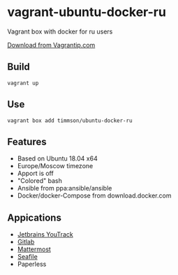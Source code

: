 # vagrant-ubuntu-docker-ru
Vagrant box with docker for ru users

[Download from Vagrantip.com](https://app.vagrantup.com/timmson/boxes/ubuntu-docker-ru)

## Build
```
vagrant up
```

## Use
```
vagrant box add timmson/ubuntu-docker-ru
```

## Features
* Based on Ubuntu 18.04 x64
* Europe/Moscow timezone
* Apport is off
* "Colored" bash
* Ansible from ppa:ansible/ansible
* Docker/docker-Compose from download.docker.com 

## Appications
* [Jetbrains YouTrack](http://localhost:8180)
* [Gitlab](http://localhost:8280)
* [Mattermost](http://localhost:8380)
* [Seafile](http://localhost:8480)
* Paperless
